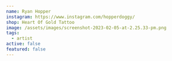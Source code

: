 ```yaml
---
name: Ryan Hopper
instagram: https://www.instagram.com/hopperdoggy/
shop: Heart Of Gold Tattoo
image: /assets/images/screenshot-2023-02-05-at-2.25.33-pm.png
tags:
  - artist
active: false
featured: false
---
```

